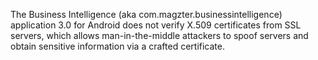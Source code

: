 The Business Intelligence (aka com.magzter.businessintelligence) application 3.0 for Android does not verify X.509 certificates from SSL servers, which allows man-in-the-middle attackers to spoof servers and obtain sensitive information via a crafted certificate.